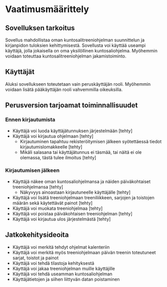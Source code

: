 # Vaatimusmäärittely

## Sovelluksen tarkoitus
Sovellus mahdollistaa oman kuntosalitreeniohjelman suunnittelun ja kirjanpidon tuloksien kehittymisestä. Sovellusta voi käyttää useampi käyttäjä, jolla jokaisella on oma yksilöllinen kuntosaliohjelma. Myöhemmin voidaan toteuttaa kuntosalitreeniohjelman jakamistoiminto.

## Käyttäjät
Aluksi sovellukseen toteutetaan vain peruskäyttäjän rooli. Myöhemmin voidaan lisätä pääkäyttäjän rooli vahvemmilla oikeuksilla.

## Perusversion tarjoamat toiminnallisuudet
### Ennen kirjautumista
- Käyttäjä voi luoda käyttäjätunnuksen järjestelmään [tehty]
- Käyttäjä voi kirjautua ohjelmaan [tehty]
  - Kirjautuminen tapahtuu rekisteröitymisen jälkeen syötettäessä tiedot kirjautumislomakkeelle [tehty]
  - Mikäli salasana tai käyttäjätunnus ei täsmää, tai näitä ei ole olemassa, tästä tulee ilmoitus [tehty]

### Kirjautumisen jälkeen
- Käyttäjä näkee oman kuntosaliohjelmansa ja näiden päiväkohtaiset treeniohjelmansa [tehty]
  - Näkyvyys ainoastaan kirjautuneelle käyttäjälle [tehty]
- Käyttäjä voi lisätä treeniohjelmaan treeniliikkeen, sarjojen ja toistojen määrän sekä käytettävät painot [tehty]
- Käyttäjä voi muokata treeniohjelmaa [tehty]
- Käyttäjä voi poistaa päiväkohtaisen treeniohjelman [tehty]
- Käyttäjä voi kirjautua ulos järjestelmästä [tehty]

## Jatkokehitysideoita
- Käyttäjä voi merkitä tehdyt ohjelmat kalenteriin
- Käyttäjä voi merkitä myös treeniohjelmaan päivän treenin toteutuneet sarjat, toistot ja painot
- Käyttäjä voi tehdä tilastoja kehityksestä
- Käyttäjä voi jakaa treeniohjelman muille käyttäjille
- Käyttäjä voi tehdä useamman kuntosaliohjelman
- Käyttäjätietojen ja siihen liittyvän datan poistaminen
